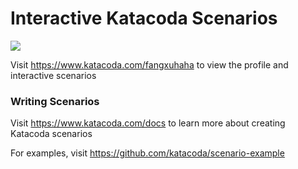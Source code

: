# Interactive Katacoda Scenarios

[![](http://shields.katacoda.com/katacoda/fangxuhaha/count.svg)](https://www.katacoda.com/fangxuhaha "Get your profile on Katacoda.com")

Visit https://www.katacoda.com/fangxuhaha to view the profile and interactive scenarios

### Writing Scenarios
Visit https://www.katacoda.com/docs to learn more about creating Katacoda scenarios

For examples, visit https://github.com/katacoda/scenario-example
